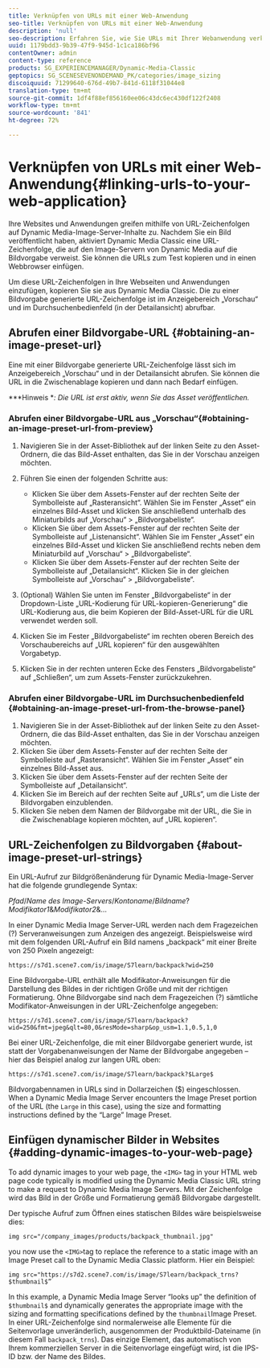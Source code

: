 ```yaml
---
title: Verknüpfen von URLs mit einer Web-Anwendung
seo-title: Verknüpfen von URLs mit einer Web-Anwendung
description: 'null'
seo-description: Erfahren Sie, wie Sie URLs mit Ihrer Webanwendung verknüpfen.
uuid: 1179bdd3-9b39-47f9-945d-1c1ca186bf96
contentOwner: admin
content-type: reference
products: SG_EXPERIENCEMANAGER/Dynamic-Media-Classic
geptopics: SG_SCENESEVENONDEMAND_PK/categories/image_sizing
discoiquuid: 71299640-676d-49b7-841d-6118f31044e8
translation-type: tm+mt
source-git-commit: 1df4f88ef856160ee06c43dc6ec430df122f2408
workflow-type: tm+mt
source-wordcount: '841'
ht-degree: 72%

---
```



# Verknüpfen von URLs mit einer Web-Anwendung{#linking-urls-to-your-web-application}

Ihre Websites und Anwendungen greifen mithilfe von URL-Zeichenfolgen auf Dynamic Media-Image-Server-Inhalte zu. Nachdem Sie ein Bild veröffentlicht haben, aktiviert Dynamic Media Classic eine URL-Zeichenfolge, die auf den Image-Servern von Dynamic Media auf die Bildvorgabe verweist. Sie können die URLs zum Test kopieren und in einen Webbrowser einfügen.

Um diese URL-Zeichenfolgen in Ihre Webseiten und Anwendungen einzufügen, kopieren Sie sie aus Dynamic Media Classic. Die zu einer Bildvorgabe generierte URL-Zeichenfolge ist im Anzeigebereich „Vorschau“ und im Durchsuchenbedienfeld (in der Detailansicht) abrufbar.

## Abrufen einer Bildvorgabe-URL {#obtaining-an-image-preset-url}

Eine mit einer Bildvorgabe generierte URL-Zeichenfolge lässt sich im Anzeigebereich „Vorschau“ und in der Detailansicht abrufen. Sie können die URL in die Zwischenablage kopieren und dann nach Bedarf einfügen.

***Hinweis **: Die URL ist erst aktiv, wenn Sie das Asset veröffentlichen.*

### Abrufen einer Bildvorgabe-URL aus „Vorschau“{#obtaining-an-image-preset-url-from-preview}

1. Navigieren Sie in der Asset-Bibliothek auf der linken Seite zu den Asset-Ordnern, die das Bild-Asset enthalten, das Sie in der Vorschau anzeigen möchten.
1. Führen Sie einen der folgenden Schritte aus:

   * Klicken Sie über dem Assets-Fenster auf der rechten Seite der Symbolleiste auf „Rasteransicht“. Wählen Sie im Fenster „Asset“ ein einzelnes Bild-Asset und klicken Sie anschließend unterhalb des Miniaturbilds auf „Vorschau“ > „Bildvorgabeliste“.
   * Klicken Sie über dem Assets-Fenster auf der rechten Seite der Symbolleiste auf „Listenansicht“. Wählen Sie im Fenster „Asset“ ein einzelnes Bild-Asset und klicken Sie anschließend rechts neben dem Miniaturbild auf „Vorschau“ > „Bildvorgabeliste“.
   * Klicken Sie über dem Assets-Fenster auf der rechten Seite der Symbolleiste auf „Detailansicht“. Klicken Sie in der gleichen Symbolleiste auf „Vorschau“ > „Bildvorgabeliste“.

1. (Optional) Wählen Sie unten im Fenster „Bildvorgabeliste“ in der Dropdown-Liste „URL-Kodierung für URL-kopieren-Generierung“ die URL-Kodierung aus, die beim Kopieren der Bild-Asset-URL für die URL verwendet werden soll.
1. Klicken Sie im Fester „Bildvorgabeliste“ im rechten oberen Bereich des Vorschaubereichs auf „URL kopieren“ für den ausgewählten Vorgabetyp.
1. Klicken Sie in der rechten unteren Ecke des Fensters „Bildvorgabeliste“ auf „Schließen“, um zum Assets-Fenster zurückzukehren.

### Abrufen einer Bildvorgabe-URL im Durchsuchenbedienfeld {#obtaining-an-image-preset-url-from-the-browse-panel}

1. Navigieren Sie in der Asset-Bibliothek auf der linken Seite zu den Asset-Ordnern, die das Bild-Asset enthalten, das Sie in der Vorschau anzeigen möchten.
1. Klicken Sie über dem Assets-Fenster auf der rechten Seite der Symbolleiste auf „Rasteransicht“. Wählen Sie im Fenster „Asset“ ein einzelnes Bild-Asset aus.
1. Klicken Sie über dem Assets-Fenster auf der rechten Seite der Symbolleiste auf „Detailansicht“.
1. Klicken Sie im Bereich auf der rechten Seite auf „URLs“, um die Liste der Bildvorgaben einzublenden.
1. Klicken Sie neben dem Namen der Bildvorgabe mit der URL, die Sie in die Zwischenablage kopieren möchten, auf „URL kopieren“.

## URL-Zeichenfolgen zu Bildvorgaben {#about-image-preset-url-strings}

Ein URL-Aufruf zur Bildgrößenänderung für Dynamic Media-Image-Server hat die folgende grundlegende Syntax:

*Pfad*/*Name des Image-Servers*/*Kontoname*/*Bildname*?*Modifikator1*&amp;*Modifikator2*&amp;...

In einer Dynamic Media Image Server-URL werden nach dem Fragezeichen (?) Serveranweisungen zum Anzeigen des  angezeigt. Beispielsweise wird mit dem folgenden URL-Aufruf ein Bild namens „backpack“ mit einer Breite von 250 Pixeln angezeigt:

```as3
https://s7d1.scene7.com/is/image/S7learn/backpack?wid=250
```

Eine Bildvorgabe-URL enthält alle Modifikator-Anweisungen für die Darstellung des Bildes in der richtigen Größe und mit der richtigen Formatierung. Ohne Bildvorgabe sind nach dem Fragezeichen (?) sämtliche Modifikator-Anweisungen in der URL-Zeichenfolge angegeben:

```as3
https://s7d1.scene7.com/is/image/S7learn/backpack?wid=250&fmt=jpeg&qlt=80,0&resMode=sharp&op_usm=1.1,0.5,1,0
```

Bei einer URL-Zeichenfolge, die mit einer Bildvorgabe generiert wurde, ist statt der Vorgabenanweisungen der Name der Bildvorgabe angegeben – hier das Beispiel analog zur langen URL oben:

```as3
https://s7d1.scene7.com/is/image/S7learn/backpack?$Large$
```

Bildvorgabennamen in URLs sind in Dollarzeichen ($) eingeschlossen. When a Dynamic Media Image Server encounters the Image Preset portion of the URL (the `Large` in this case), using the size and formatting instructions defined by the “Large” Image Preset.

## Einfügen dynamischer Bilder in Websites {#adding-dynamic-images-to-your-web-page}

To add dynamic images to your web page, the `<IMG>` tag in your HTML web page code typically is modified using the Dynamic Media Classic URL string to make a request to Dynamic Media Image Servers. Mit der Zeichenfolge wird das Bild in der Größe und Formatierung gemäß Bildvorgabe dargestellt.

Der typische Aufruf zum Öffnen eines statischen Bildes wäre beispielsweise dies:

```as3
img src="/company_images/products/backpack_thumbnail.jpg"
```

you now use the `<IMG>`tag to replace the reference to a static image with an Image Preset call to the Dynamic Media Classic platform. Hier ein Beispiel:

```as3
img src="https://s7d2.scene7.com/is/image/S7learn/backpack_trns?$thumbnail$”
```

In this example, a Dynamic Media Image Server “looks up” the definition of `$thumbnail$` and dynamically generates the appropriate image with the sizing and formatting specifications defined by the `thumbnail`Image Preset. In einer URL-Zeichenfolge sind normalerweise alle Elemente für die Seitenvorlage unveränderlich, ausgenommen der Produktbild-Dateiname (in diesem Fall `backpack_trns`). Das einzige Element, das automatisch von Ihrem kommerziellen Server in die Seitenvorlage eingefügt wird, ist die IPS-ID bzw. der Name des Bildes.
